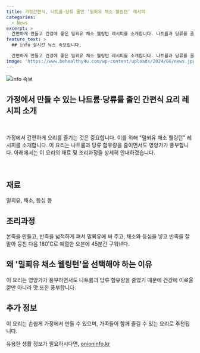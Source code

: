 ```yaml
---
title: 가정간편식, 나트륨·당류 줄인 ‘밀푀유 채소 웰링턴’ 레시피
categories:
  - News
excerpt: >
  간편하게 만들고 건강에 좋은 밀푀유 채소 웰링턴 레시피를 소개합니다. 나트륨과 당류를 줄였으며, 식품의약품안전처 자료에 따르면 건강한 식단 구성에 도움이 될 것으로 전망됩니다. 자세한 내용은 정책브리핑을 참고하세요.
feature_text: >
  ## info 실시간 뉴스 속보입니다.

  간편하게 만들고 건강에 좋은 밀푀유 채소 웰링턴 레시피를 소개합니다. 나트륨과 당류를 줄였으며, 식품의약품안전처 자료에 따르면 건강한 식단 구성에 도움이 될 것으로 전망됩니다. 자세한 내용은 정책브리핑을 참고하세요.
image: 'https://www.behealthy4u.com/wp-content/uploads/2024/06/news.jpg'
---
```


<p><img src="https://www.behealthy4u.com/wp-content/uploads/2024/06/news.jpg" alt="info 속보" /></p>

<h2>가정에서 만들 수 있는 나트륨·당류를 줄인 간편식 요리 레시피 소개</h2>

<p data-ke-size="size16">&nbsp;</p>

<p>가정에서 간편하게 요리를 즐기는 것은 중요합니다. 이를 위해 "밀푀유 채소 웰링턴" 레시피를 소개합니다. 이 요리는 나트륨과 당류 함유량을 줄이면서도 영양가가 풍부합니다. 아래에서는 이 요리의 재료 및 조리과정을 상세히 안내하겠습니다.</p>

<p data-ke-size="size16">&nbsp;</p>

<h2 data-ke-size="size26">재료</h2>

<p data-ke-size="size16">밀푀유, 채소, 등심 등</p>

<h2 data-ke-size="size26">조리과정</h2>

<p data-ke-size="size16">본죽을 만들고, 반죽을 넓적하게 펴서 밀푀유에 싸 주고, 채소와 등심을 넣고 반죽을 잘 말아 뭉친 다음 180˚C로 예열한 오븐에 45분간 구워낸다.</p>

<h2 data-ke-size="size26">왜 '밀푀유 채소 웰링턴'을 선택해야 하는 이유</h2>

<p data-ke-size="size16">이 요리는 영양가가 풍부하면서도 나트륨과 당류 함유량을 줄였기 때문에 건강에 이로울 뿐만 아니라 맛 또한 풍부합니다.</p>

<h2 data-ke-size="size26">추가 정보</h2>

<p data-ke-size="size16">이 요리는 손쉽게 가정에서 만들 수 있으며, 가족들이 함께 즐길 수 있는 요리로 추천됩니다.</p>
유용한 생활 정보가 필요하시다면, <a href="https://onioninfo.kr" rel="dofollow">onioninfo.kr</a>


